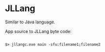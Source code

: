 # JLLang
Similar to Java language.


App source to JLLang byte code:
```

$> jllangc.exe main -sfu:filename1;filename2
```
